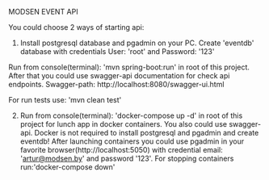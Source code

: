 MODSEN EVENT API

You could choose 2 ways of starting api:

1. Install postgresql database and pgadmin on your PC. Create 'eventdb' database with credentials User: 'root' and
   Password: '123'

Run from console(terminal): 'mvn spring-boot:run' in root of this project. After that you could use swagger-api
documentation for check api endpoints. Swagger-path: http://localhost:8080/swagger-ui.html

For run tests use: 'mvn clean test'

2. Run from console(terminal): 'docker-compose up -d' in root of this project for lunch app in docker containers. You
   also could use swagger-api. Docker is not required to install postgresql and pgadmin and create eventdb!
   After launching containers you could use pgadmin in your favorite browser(http://localhost:5050) with credential
   email: 'artur@modsen.by' and password '123'. For stopping containers run:'docker-compose down'